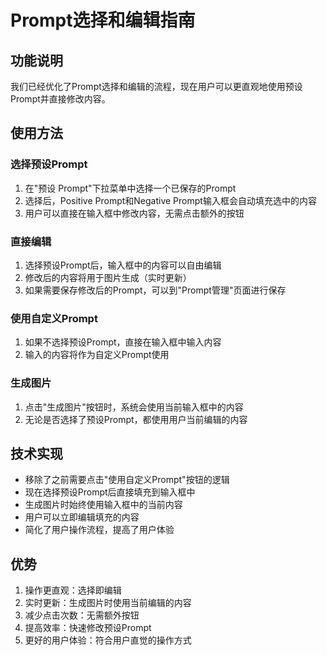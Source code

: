# Prompt选择和编辑指南

## 功能说明
我们已经优化了Prompt选择和编辑的流程，现在用户可以更直观地使用预设Prompt并直接修改内容。

## 使用方法

### 选择预设Prompt
1. 在"预设 Prompt"下拉菜单中选择一个已保存的Prompt
2. 选择后，Positive Prompt和Negative Prompt输入框会自动填充选中的内容
3. 用户可以直接在输入框中修改内容，无需点击额外的按钮

### 直接编辑
1. 选择预设Prompt后，输入框中的内容可以自由编辑
2. 修改后的内容将用于图片生成（实时更新）
3. 如果需要保存修改后的Prompt，可以到"Prompt管理"页面进行保存

### 使用自定义Prompt
1. 如果不选择预设Prompt，直接在输入框中输入内容
2. 输入的内容将作为自定义Prompt使用

### 生成图片
1. 点击"生成图片"按钮时，系统会使用当前输入框中的内容
2. 无论是否选择了预设Prompt，都使用用户当前编辑的内容

## 技术实现
- 移除了之前需要点击"使用自定义Prompt"按钮的逻辑
- 现在选择预设Prompt后直接填充到输入框中
- 生成图片时始终使用输入框中的当前内容
- 用户可以立即编辑填充的内容
- 简化了用户操作流程，提高了用户体验

## 优势
1. 操作更直观：选择即编辑
2. 实时更新：生成图片时使用当前编辑的内容
3. 减少点击次数：无需额外按钮
4. 提高效率：快速修改预设Prompt
5. 更好的用户体验：符合用户直觉的操作方式